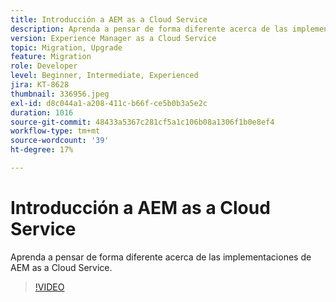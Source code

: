 ```yaml
---
title: Introducción a AEM as a Cloud Service
description: Aprenda a pensar de forma diferente acerca de las implementaciones de AEM as a Cloud Service.
version: Experience Manager as a Cloud Service
topic: Migration, Upgrade
feature: Migration
role: Developer
level: Beginner, Intermediate, Experienced
jira: KT-8628
thumbnail: 336956.jpeg
exl-id: d8c044a1-a208-411c-b66f-ce5b0b3a5e2c
duration: 1016
source-git-commit: 48433a5367c281cf5a1c106b08a1306f1b0e8ef4
workflow-type: tm+mt
source-wordcount: '39'
ht-degree: 17%

---
```


# Introducción a AEM as a Cloud Service

Aprenda a pensar de forma diferente acerca de las implementaciones de AEM as a Cloud Service.

>[!VIDEO](https://video.tv.adobe.com/v/336956?quality=12&learn=on)
